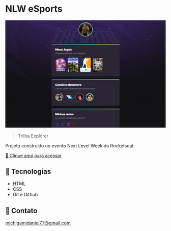 # NLW eSports

![preview](./.github/preview.png)

> Trilha Explorer

Projeto construído no evento Next Level Week da Rocketseat.

[🔗 Clique aqui para acessar](https://kyochi7.github.io/nlw-explorer)

## 🧰 Tecnologias

- HTML
- CSS
- Git e Github

## 📧 Contato

michigamidaniel77@gmail.com
